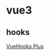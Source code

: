 # vue3





## hooks





<a href="https://github.com/InhiblabCore/vue-hooks-plus/blob/master/README.zh-CN.md" target="_blank"  style="display: block">VueHooks Plus</a>

